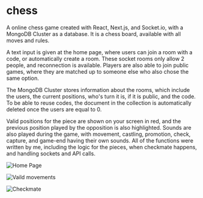 # chess
A online chess game created with React, Next.js, and Socket.io, with a MongoDB Cluster as a database.
It is a chess board, available with all moves and rules.

A text input is given at the home page, where users can join a room with a code, or automatically create a room.
These socket rooms only allow 2 people, and reconnection is available. Players are also able to join public games, where they are matched up to someone else who also chose the same option.

The MongoDB Cluster stores information about the rooms, which include the users, the current positions, who's turn it is, if it is public, and the code. To be able to reuse codes, the document in the collection is automatically deleted once the users are equal to 0.

Valid positions for the piece are shown on your screen in red, and the previous position played by the opposition is also highlighted.
Sounds are also played during the game, with movement, castling, promotion, check, capture, and game-end having their own sounds.
All of the functions were written by me, including the logic for the pieces, when checkmate happens, and handling sockets and API calls.

![Home Page](https://i.imgur.com/5Rt2CNJ.png)


![Vaild movements](https://i.imgur.com/e6RfRXX.png)


![Checkmate](https://i.imgur.com/EtfZaua.png)